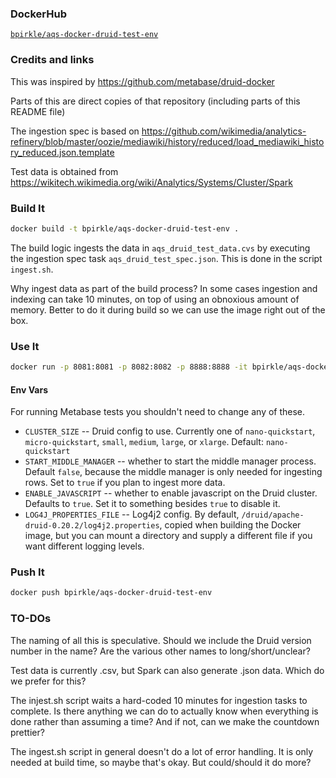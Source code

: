 ### DockerHub
[`bpirkle/aqs-docker-druid-test-env`](https://hub.docker.com/repository/docker/bpirkle/aqs-docker-druid-test-env)

### Credits and links

This was inspired by https://github.com/metabase/druid-docker

Parts of this are direct copies of that repository (including parts of this README file)

The ingestion spec is based on https://github.com/wikimedia/analytics-refinery/blob/master/oozie/mediawiki/history/reduced/load_mediawiki_history_reduced.json.template

Test data is obtained from https://wikitech.wikimedia.org/wiki/Analytics/Systems/Cluster/Spark

### Build It

```bash
docker build -t bpirkle/aqs-docker-druid-test-env .
```

The build logic ingests the data in `aqs_druid_test_data.cvs` by executing the ingestion spec task `aqs_druid_test_spec.json`. This is done in the script `ingest.sh`.

Why ingest data as part of the build process? In some cases ingestion and indexing can take 10 minutes, on top of
using an obnoxious amount of memory. Better to do it during build so we can use the image right out of the box.

### Use It

```bash
docker run -p 8081:8081 -p 8082:8082 -p 8888:8888 -it bpirkle/aqs-docker-druid-test-env
```

#### Env Vars

For running Metabase tests you shouldn't need to change any of these.

*  `CLUSTER_SIZE` -- Druid config to use. Currently one of `nano-quickstart`, `micro-quickstart`, `small`, `medium`, `large`, or `xlarge`. Default: `nano-quickstart`
*  `START_MIDDLE_MANAGER` -- whether to start the middle manager process. Default `false`, because the middle manager is only needed for ingesting rows. Set to `true` if you plan to ingest more data.
*  `ENABLE_JAVASCRIPT` -- whether to enable javascript on the Druid cluster. Defaults to `true`. Set it to something besides `true` to disable it.
*  `LOG4J_PROPERTIES_FILE` -- Log4j2 config. By default, `/druid/apache-druid-0.20.2/log4j2.properties`, copied when building the Docker image, but you can mount a directory and supply a different file if you want different logging levels.

### Push It

```bash
docker push bpirkle/aqs-docker-druid-test-env
```

### TO-DOs

The naming of all this is speculative. Should we include the Druid version number in the name? Are the various other names to long/short/unclear?

Test data is currently .csv, but Spark can also generate .json data. Which do we prefer for this?

The injest.sh script waits a hard-coded 10 minutes for ingestion tasks to complete. Is there anything we can do to actually know when everything is done rather than assuming a time? And if not, can we make the countdown prettier?

The ingest.sh script in general doesn't do a lot of error handling. It is only needed at build time, so maybe that's okay. But could/should it do more? 

